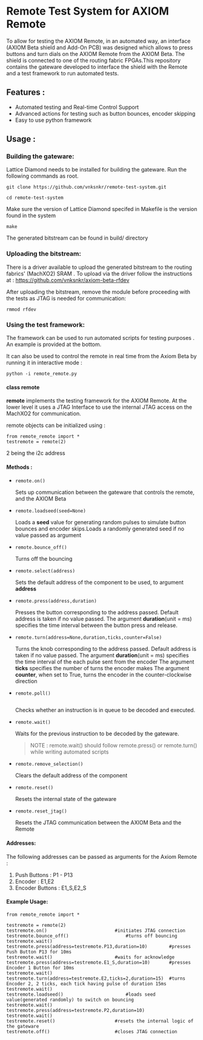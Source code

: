 # Remote Test System for AXIOM Remote

To allow for testing the AXIOM Remote, in an automated way, an interface (AXIOM Beta shield and Add-On PCB) was designed which allows to press buttons and turn dials on the AXIOM Remote from the AXIOM Beta. The shield is connected to one of the routing fabric FPGAs.This repository contains the gateware developed to interface the shield with the Remote and a test framework to run automated tests.

## Features :

* Automated testing and Real-time Control Support
* Advanced actions for testing such as button bounces, encoder skipping
* Easy to use python framework

## Usage :

### Building the gateware:

Lattice Diamond needs to be installed for building the gateware. Run the following commands as root.

```
git clone https://github.com/vnksnkr/remote-test-system.git
```

```
cd remote-test-system
```

Make sure the version of Lattice Diamond specifed in Makefile is the version found in the system

```
make
```

The generated bitstream can be found in build/ directory

### Uploading the bitstream:

There is a driver available to upload the generated bitstream to the  routing fabrics' (MachXO2) SRAM . To upload via the driver follow the instructions at :
https://github.com/vnksnkr/axiom-beta-rfdev

After uploading the bitstream, remove the module before proceeding with the tests as JTAG is needed for communication:

```
rmmod rfdev
```

### Using the test framework:

The framework can be used to run automated scripts for testing purposes . An example is provided at the bottom.

It can also be used to control the remote in real time from the Axiom Beta by running it in interactive mode :

```
python -i remote_remote.py
```

#### class remote

**remote** implements the testing framework for the AXIOM Remote. At the lower level it uses a JTAG Interface to use the internal JTAG access on the MachXO2 for communication.

remote objects can be initialized using :

```
from remote_remote import *
testremote = remote(2) 

```

2 being the i2c address

#### Methods :

* ```
  remote.on()
  ```

  Sets up communication between the gateware that controls the remote, and the AXIOM Beta
* ```
  remote.loadseed(seed=None)
  ```

  Loads a **seed** value for generating random pulses to simulate button bounces and encoder skips.Loads a randomly generated seed if no value passed as argument
* ```
  remote.bounce_off()
  ```

  Turns off the bouncing
* ```
  remote.select(address)
  ```

  Sets the default address of the component to be used, to argument **address**
* ```
  remote.press(address,duration)
  ```

  Presses the button corresponding to the address passed. Default address is taken if no value passed.
  The argument **duration**(unit = ms) specifies the time interval between the button press and release.
* ```
  remote.turn(address=None,duration,ticks,counter=False)
  ```

  Turns the knob corresponding to the address passed. Default address is taken if no value passed.
  The argument **duration**(unit = ms) specifies the time interval of the each pulse sent from the encoder
  The argument **ticks** specifies the number of turns the encoder makes
  The argument **counter**, when set to True, turns the encoder in the counter-clockwise direction
* ```
  remote.poll()


  ```

  Checks whether an instruction is in queue to be decoded and executed.
* ```
  remote.wait()
  ```

  Waits for the previous instruction to be decoded by the gateware.

  > NOTE : remote.wait() should  follow remote.press() or remote.turn() while writing automated scripts
  >
* ```
  remote.remove_selection()
  ```

  Clears the default address of the component
* ```
  remote.reset()
  ```

  Resets the internal state of the gateware
* ```
  remote.reset_jtag()
  ```

  Resets the JTAG communication between the 	AXIOM Beta and the Remote

#### Addresses:

The following addresses can be passed as arguments for the Axiom Remote :

1. Push Buttons : P1 - P13
2. Encoder : E1,E2
3. Encoder Buttons : E1_S,E2_S

#### Example Usage:

```
from remote_remote import *

testremote = remote(2)
testremote.on() 						#initiates JTAG connection
testremote.bounce_off()						#turns off bouncing
testremote.wait()					 
testremote.press(address=testremote.P13,duration=10) 		#presses Push Button P13 for 10ms
testremote.wait() 						#waits for acknowledge
testremote.press(address=testremote.E1_S,duration=10) 		#presses Encoder 1 Button for 10ms
testremote.wait()
testremote.turn(address=testremote.E2,ticks=2,duration=15) 	#turns Encoder 2, 2 ticks, each tick having pulse of duration 15ms
testremote.wait()
testremote.loadseed()						#loads seed value(generated randomly) to switch on bouncing  
testremote.wait()
testremote.press(address=testremote.P2,duration=10)
testremote.wait()
testremote.reset() 						#resets the internal logic of the gateware
testremote.off() 						#closes JTAG connection
```
